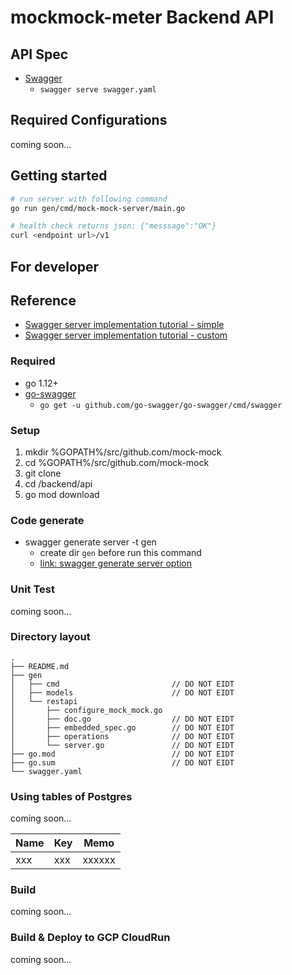 # mockmock-meter Backend API

## API Spec

* [Swagger](swagger.yaml)
  * `swagger serve swagger.yaml`


## Required Configurations

coming soon...

## Getting started

```sh
# run server with following command
go run gen/cmd/mock-mock-server/main.go

# health check returns json: {"messsage":"OK"}
curl <endpoint url>/v1
```
## For developer

## Reference

* [Swagger server implementation tutorial - simple](https://goswagger.io/tutorial/todo-list.html)
* [Swagger server implementation tutorial - custom](https://goswagger.io/tutorial/custom-server.html)


### Required

* go 1.12+
* [go-swagger](https://github.com/go-swagger/go-swagger)
  * `go get -u github.com/go-swagger/go-swagger/cmd/swagger`

### Setup

1. mkdir %GOPATH%/src/github.com/mock-mock
2. cd %GOPATH%/src/github.com/mock-mock
3. git clone <this repository url>
4. cd <repository-name>/backend/api
5. go mod download

### Code generate

* swagger generate server -t gen
  * create dir `gen` before run this command
  * [link: swagger generate server option](https://github.com/go-swagger/go-swagger/blob/master/docs/generate/server.md)


### Unit Test

coming soon...

### Directory layout

```
.
├── README.md
├── gen
│   ├── cmd                         // DO NOT EIDT
│   ├── models                      // DO NOT EIDT
│   └── restapi
│       ├── configure_mock_mock.go
│       ├── doc.go                  // DO NOT EIDT
│       ├── embedded_spec.go        // DO NOT EIDT
│       ├── operations              // DO NOT EIDT
│       └── server.go               // DO NOT EIDT
├── go.mod                          // DO NOT EIDT
├── go.sum                          // DO NOT EIDT
└── swagger.yaml
```

### Using tables of Postgres

coming soon...

| Name   | Key      | Memo                              |
|--------|----------|-----------------------------------|
| xxx  | xxx  | xxxxxx          |


### Build

coming soon...

### Build & Deploy to GCP CloudRun

coming soon...